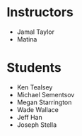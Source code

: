 # Instructors

- Jamal Taylor
- Matina

# Students

- Ken Tealsey
- Michael Sementsov
- Megan Starrington
- Wade Wallace
- Jeff Han
- Joseph Stella
